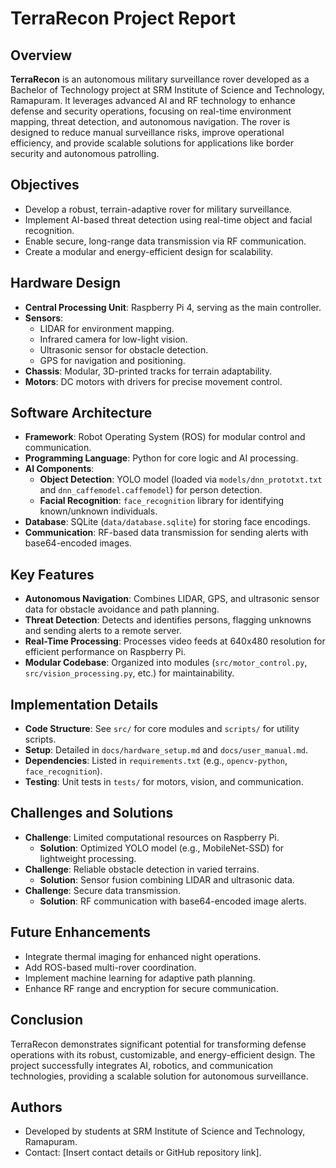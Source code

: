 # TerraRecon Project Report

## Overview
**TerraRecon** is an autonomous military surveillance rover developed as a Bachelor of Technology project at SRM Institute of Science and Technology, Ramapuram. It leverages advanced AI and RF technology to enhance defense and security operations, focusing on real-time environment mapping, threat detection, and autonomous navigation. The rover is designed to reduce manual surveillance risks, improve operational efficiency, and provide scalable solutions for applications like border security and autonomous patrolling.

## Objectives
- Develop a robust, terrain-adaptive rover for military surveillance.
- Implement AI-based threat detection using real-time object and facial recognition.
- Enable secure, long-range data transmission via RF communication.
- Create a modular and energy-efficient design for scalability.

## Hardware Design
- **Central Processing Unit**: Raspberry Pi 4, serving as the main controller.
- **Sensors**:
  - LIDAR for environment mapping.
  - Infrared camera for low-light vision.
  - Ultrasonic sensor for obstacle detection.
  - GPS for navigation and positioning.
- **Chassis**: Modular, 3D-printed tracks for terrain adaptability.
- **Motors**: DC motors with drivers for precise movement control.

## Software Architecture
- **Framework**: Robot Operating System (ROS) for modular control and communication.
- **Programming Language**: Python for core logic and AI processing.
- **AI Components**:
  - **Object Detection**: YOLO model (loaded via `models/dnn_prototxt.txt` and `dnn_caffemodel.caffemodel`) for person detection.
  - **Facial Recognition**: `face_recognition` library for identifying known/unknown individuals.
- **Database**: SQLite (`data/database.sqlite`) for storing face encodings.
- **Communication**: RF-based data transmission for sending alerts with base64-encoded images.

## Key Features
- **Autonomous Navigation**: Combines LIDAR, GPS, and ultrasonic sensor data for obstacle avoidance and path planning.
- **Threat Detection**: Detects and identifies persons, flagging unknowns and sending alerts to a remote server.
- **Real-Time Processing**: Processes video feeds at 640x480 resolution for efficient performance on Raspberry Pi.
- **Modular Codebase**: Organized into modules (`src/motor_control.py`, `src/vision_processing.py`, etc.) for maintainability.

## Implementation Details
- **Code Structure**: See `src/` for core modules and `scripts/` for utility scripts.
- **Setup**: Detailed in `docs/hardware_setup.md` and `docs/user_manual.md`.
- **Dependencies**: Listed in `requirements.txt` (e.g., `opencv-python`, `face_recognition`).
- **Testing**: Unit tests in `tests/` for motors, vision, and communication.

## Challenges and Solutions
- **Challenge**: Limited computational resources on Raspberry Pi.
  - **Solution**: Optimized YOLO model (e.g., MobileNet-SSD) for lightweight processing.
- **Challenge**: Reliable obstacle detection in varied terrains.
  - **Solution**: Sensor fusion combining LIDAR and ultrasonic data.
- **Challenge**: Secure data transmission.
  - **Solution**: RF communication with base64-encoded image alerts.

## Future Enhancements
- Integrate thermal imaging for enhanced night operations.
- Add ROS-based multi-rover coordination.
- Implement machine learning for adaptive path planning.
- Enhance RF range and encryption for secure communication.

## Conclusion
TerraRecon demonstrates significant potential for transforming defense operations with its robust, customizable, and energy-efficient design. The project successfully integrates AI, robotics, and communication technologies, providing a scalable solution for autonomous surveillance.

## Authors
- Developed by students at SRM Institute of Science and Technology, Ramapuram.
- Contact: [Insert contact details or GitHub repository link].